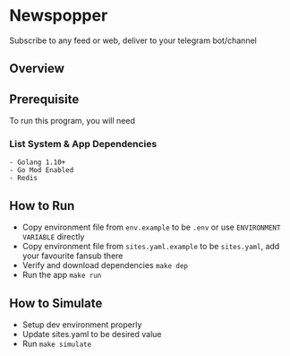 # Newspopper

Subscribe to any feed or web, deliver to your telegram bot/channel
## Overview

## Prerequisite

To run this program, you will need

### List System & App Dependencies

```$xslt
- Golang 1.10+
- Go Mod Enabled
- Redis
```

## How to Run

- Copy environment file from `env.example` to be `.env` or use `ENVIRONMENT VARIABLE` directly
- Copy environment file from `sites.yaml.example` to be `sites.yaml`, add your favourite fansub there
- Verify and download dependencies `make dep`
- Run the app `make run`

## How to Simulate

- Setup dev environment properly
- Update sites.yaml to be desired value
- Run `make simulate`
